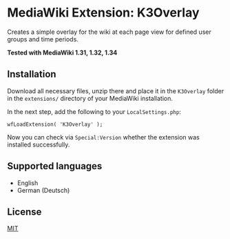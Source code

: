# MediaWiki Extension: K3Overlay

Creates a simple overlay for the wiki at each page view for defined user groups and time periods.

__Tested with MediaWiki 1.31, 1.32, 1.34__

## Installation

Download all necessary files, unzip there and place it in the `K3Overlay` folder in the `extensions/` directory of your MediaWiki installation.

In the next step, add the following to your `LocalSettings.php`:

```
wfLoadExtension( 'K3Overlay' );
```

Now you can check via `Special:Version` whether the extension was installed successfully.

## Supported languages

- English
- German (Deutsch)

## License

[MIT](https://choosealicense.com/licenses/mit/)